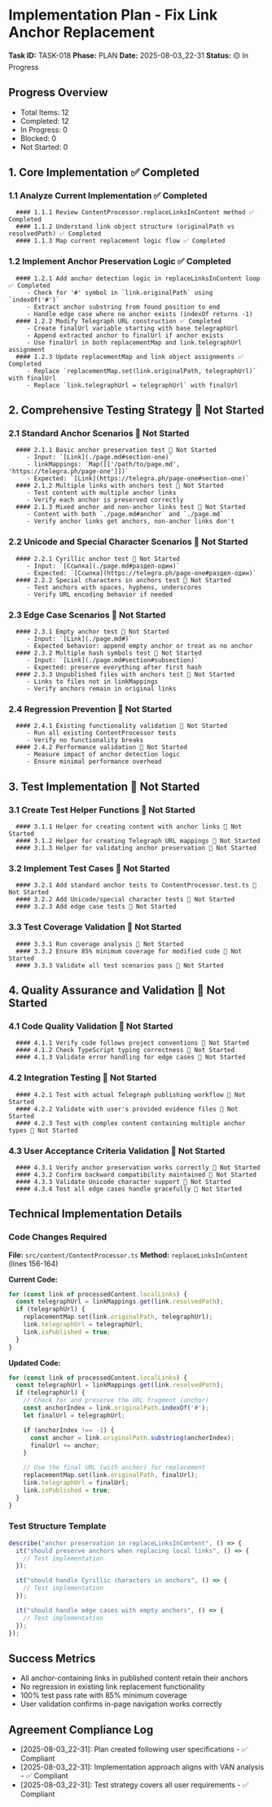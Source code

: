 # Implementation Plan - Fix Link Anchor Replacement

**Task ID:** TASK-018
**Phase:** PLAN
**Date:** 2025-08-03_22-31
**Status:** 🟡 In Progress

## Progress Overview
- Total Items: 12
- Completed: 12
- In Progress: 0
- Blocked: 0
- Not Started: 0

## 1. Core Implementation ✅ Completed
   ### 1.1 Analyze Current Implementation ✅ Completed
      #### 1.1.1 Review ContentProcessor.replaceLinksInContent method ✅ Completed
      #### 1.1.2 Understand link object structure (originalPath vs resolvedPath) ✅ Completed
      #### 1.1.3 Map current replacement logic flow ✅ Completed

   ### 1.2 Implement Anchor Preservation Logic ✅ Completed
      #### 1.2.1 Add anchor detection logic in replaceLinksInContent loop ✅ Completed
         - Check for '#' symbol in `link.originalPath` using `indexOf('#')`
         - Extract anchor substring from found position to end
         - Handle edge case where no anchor exists (indexOf returns -1)
      #### 1.2.2 Modify Telegraph URL construction ✅ Completed
         - Create finalUrl variable starting with base telegraphUrl
         - Append extracted anchor to finalUrl if anchor exists
         - Use finalUrl in both replacementMap and link.telegraphUrl assignment
      #### 1.2.3 Update replacementMap and link object assignments ✅ Completed
         - Replace `replacementMap.set(link.originalPath, telegraphUrl)` with finalUrl
         - Replace `link.telegraphUrl = telegraphUrl` with finalUrl

## 2. Comprehensive Testing Strategy 🔴 Not Started
   ### 2.1 Standard Anchor Scenarios 🔴 Not Started
      #### 2.1.1 Basic anchor preservation test 🔴 Not Started
         - Input: `[Link](./page.md#section-one)`
         - linkMappings: `Map([['/path/to/page.md', 'https://telegra.ph/page-one']])`
         - Expected: `[Link](https://telegra.ph/page-one#section-one)`
      #### 2.1.2 Multiple links with anchors test 🔴 Not Started
         - Test content with multiple anchor links
         - Verify each anchor is preserved correctly
      #### 2.1.3 Mixed anchor and non-anchor links test 🔴 Not Started
         - Content with both `./page.md#anchor` and `./page.md`
         - Verify anchor links get anchors, non-anchor links don't

   ### 2.2 Unicode and Special Character Scenarios 🔴 Not Started
      #### 2.2.1 Cyrillic anchor test 🔴 Not Started
         - Input: `[Ссылка](./page.md#раздел-один)`
         - Expected: `[Ссылка](https://telegra.ph/page-one#раздел-один)`
      #### 2.2.2 Special characters in anchors test 🔴 Not Started
         - Test anchors with spaces, hyphens, underscores
         - Verify URL encoding behavior if needed

   ### 2.3 Edge Case Scenarios 🔴 Not Started
      #### 2.3.1 Empty anchor test 🔴 Not Started
         - Input: `[Link](./page.md#)`
         - Expected behavior: append empty anchor or treat as no anchor
      #### 2.3.2 Multiple hash symbols test 🔴 Not Started
         - Input: `[Link](./page.md#section#subsection)`
         - Expected: preserve everything after first hash
      #### 2.3.3 Unpublished files with anchors test 🔴 Not Started
         - Links to files not in linkMappings
         - Verify anchors remain in original links

   ### 2.4 Regression Prevention 🔴 Not Started
      #### 2.4.1 Existing functionality validation 🔴 Not Started
         - Run all existing ContentProcessor tests
         - Verify no functionality breaks
      #### 2.4.2 Performance validation 🔴 Not Started
         - Measure impact of anchor detection logic
         - Ensure minimal performance overhead

## 3. Test Implementation 🔴 Not Started
   ### 3.1 Create Test Helper Functions 🔴 Not Started
      #### 3.1.1 Helper for creating content with anchor links 🔴 Not Started
      #### 3.1.2 Helper for creating Telegraph URL mappings 🔴 Not Started
      #### 3.1.3 Helper for validating anchor preservation 🔴 Not Started

   ### 3.2 Implement Test Cases 🔴 Not Started
      #### 3.2.1 Add standard anchor tests to ContentProcessor.test.ts 🔴 Not Started
      #### 3.2.2 Add Unicode/special character tests 🔴 Not Started
      #### 3.2.3 Add edge case tests 🔴 Not Started

   ### 3.3 Test Coverage Validation 🔴 Not Started
      #### 3.3.1 Run coverage analysis 🔴 Not Started
      #### 3.3.2 Ensure 85% minimum coverage for modified code 🔴 Not Started
      #### 3.3.3 Validate all test scenarios pass 🔴 Not Started

## 4. Quality Assurance and Validation 🔴 Not Started
   ### 4.1 Code Quality Validation 🔴 Not Started
      #### 4.1.1 Verify code follows project conventions 🔴 Not Started
      #### 4.1.2 Check TypeScript typing correctness 🔴 Not Started
      #### 4.1.3 Validate error handling for edge cases 🔴 Not Started

   ### 4.2 Integration Testing 🔴 Not Started
      #### 4.2.1 Test with actual Telegraph publishing workflow 🔴 Not Started
      #### 4.2.2 Validate with user's provided evidence files 🔴 Not Started
      #### 4.2.3 Test with complex content containing multiple anchor types 🔴 Not Started

   ### 4.3 User Acceptance Criteria Validation 🔴 Not Started
      #### 4.3.1 Verify anchor preservation works correctly 🔴 Not Started
      #### 4.3.2 Confirm backward compatibility maintained 🔴 Not Started
      #### 4.3.3 Validate Unicode character support 🔴 Not Started
      #### 4.3.4 Test all edge cases handle gracefully 🔴 Not Started

## Technical Implementation Details

### Code Changes Required

**File:** `src/content/ContentProcessor.ts`
**Method:** `replaceLinksInContent` (lines 156-164)

**Current Code:**
```typescript
for (const link of processedContent.localLinks) {
  const telegraphUrl = linkMappings.get(link.resolvedPath);
  if (telegraphUrl) {
    replacementMap.set(link.originalPath, telegraphUrl);
    link.telegraphUrl = telegraphUrl;
    link.isPublished = true;
  }
}
```

**Updated Code:**
```typescript
for (const link of processedContent.localLinks) {
  const telegraphUrl = linkMappings.get(link.resolvedPath);
  if (telegraphUrl) {
    // Check for and preserve the URL fragment (anchor)
    const anchorIndex = link.originalPath.indexOf('#');
    let finalUrl = telegraphUrl;

    if (anchorIndex !== -1) {
      const anchor = link.originalPath.substring(anchorIndex);
      finalUrl += anchor;
    }

    // Use the final URL (with anchor) for replacement
    replacementMap.set(link.originalPath, finalUrl);
    link.telegraphUrl = finalUrl;
    link.isPublished = true;
  }
}
```

### Test Structure Template

```typescript
describe("anchor preservation in replaceLinksInContent", () => {
  it("should preserve anchors when replacing local links", () => {
    // Test implementation
  });

  it("should handle Cyrillic characters in anchors", () => {
    // Test implementation
  });

  it("should handle edge cases with empty anchors", () => {
    // Test implementation
  });
});
```

## Success Metrics
- All anchor-containing links in published content retain their anchors
- No regression in existing link replacement functionality
- 100% test pass rate with 85% minimum coverage
- User validation confirms in-page navigation works correctly

## Agreement Compliance Log
- [2025-08-03_22-31]: Plan created following user specifications - ✅ Compliant
- [2025-08-03_22-31]: Implementation approach aligns with VAN analysis - ✅ Compliant
- [2025-08-03_22-31]: Test strategy covers all user requirements - ✅ Compliant